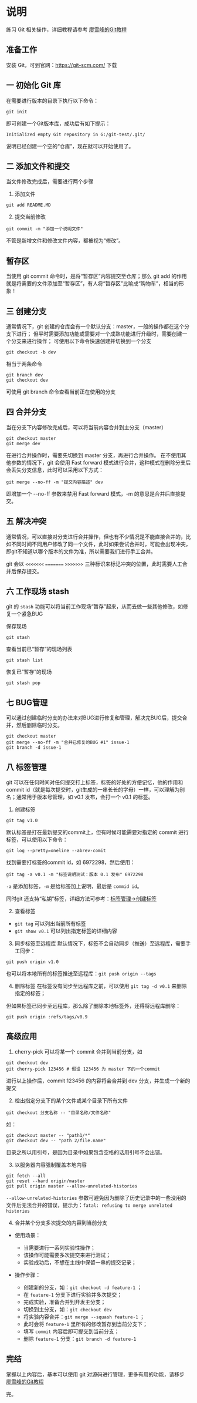 # 说明
练习 Git 相关操作，详细教程请参考 [廖雪峰的Git教程](http://www.liaoxuefeng.com/wiki/0013739516305929606dd18361248578c67b8067c8c017b000)
## 准备工作
安装 Git，可到官网：https://git-scm.com/ 下载

## 一 初始化 Git 库
在需要进行版本的目录下执行以下命令：
```
git init
```
即可创建一个Git版本库，成功后有如下提示：
```
Initialized empty Git repository in G:/git-test/.git/
```
说明已经创建一个空的“仓库”，现在就可以开始使用了。

## 二 添加文件和提交
当文件修改完成后，需要进行两个步骤
1. 添加文件
```
git add README.MD
```
2. 提交当前修改
```
git commit -m "添加一个说明文件"
```
不管是新增文件和修改文件内容，都被视为“修改”。

## 暂存区
当使用 git commit 命令时，是将“暂存区”内容提交至仓库；那么 git add 的作用就是将需要的文件添加至“暂存区”，有人将“暂存区”比喻成“购物车”，相当的形象！

## 三 创建分支
通常情况下，git 创建的仓库会有一个默认分支：master，一般的操作都在这个分支下进行；
但平时需要添加功能或需要对一个成熟功能进行升级时，需要创建一个分支来进行操作；
可使用以下命令快速创建并切换到一个分支
```
git checkout -b dev
```
相当于两条命令
```
git branch dev
git checkout dev
```
可使用 git branch 命令查看当前正在使用的分支

## 四 合并分支
当在分支下内容修改完成后，可以将当前内容合并到主分支（master）
```
git checkout master
git merge dev
```
在进行合并操作时，需要先切换到 master 分支，再进行合并操作。
在不使用其他参数的情况下，git 会使用 Fast forward 模式进行合并，这种模式在删除分支后会丢失分支信息，此时可以采用以下方式：
```
git merge --no-ff -m "提交内容描述" dev
```
即增加一个 --no-ff 参数来禁用 Fast forward 模式，-m 的意思是合并后直接提交。

## 五 解决冲突
通常情况，可以直接对分支进行合并操作，但也有不少情况是不能直接合并的，比如不同时间不同用户修改了同一个文件，此时如果尝试合并时，可能会出现冲突，即git不知道以哪个版本的文件为准，所以需要我们进行手工合并。

git 会以 `<<<<<<<` `=======` `>>>>>>>` 三种标识来标记冲突的位置，此时需要人工合并后保存提交。

## 六 工作现场 stash
git 的 `stash` 功能可以将当前工作现场“暂存”起来，从而去做一些其他修改，如修复一个紧急BUG

保存现场
```
git stash
```
查看当前已“暂存”的现场列表
```
git stash list
```
恢复已“暂存”的现场
```
git stash pop
```
## 七 BUG管理
可以通过创建临时分支的办法来对BUG进行修复和管理，解决完BUG后，提交合并，然后删除临时分支。

```
git checkout master
git merge --no-ff -m "合并已修复的BUG #1" issue-1
git branch -d issue-1
```

## 八 标签管理
git 可以在任何时间对任何提交打上标签，标签的好处的方便记忆，他的作用和 commit id（就是每次提交时，git生成的一串长长的字母）一样，可以理解为别名；通常用于版本号管理，如 v0.1 发布，会打一个 v0.1 的标签。
1. 创建标签
```
git tag v1.0
```
默认标签是打在最新提交的commit上，但有时候可能需要对指定的 commit 进行标签，可以使用以下命令：
```
git log --pretty=oneline --abrev-comit
```
找到需要打标签的commit id，如 6972298，然后使用：
```
git tag -a v0.1 -m "标签说明测试：版本 0.1 发布" 6972298
```
`-a` 是添加标签，`-m` 是给标签加上说明，最后是 `commid id`。

同时git 还支持“私钥”标签，详细方法可参考：[标签管理->创建标签](http://www.liaoxuefeng.com/wiki/0013739516305929606dd18361248578c67b8067c8c017b000/001376951758572072ce1dc172b4178b910d31bc7521ee4000)

2. 查看标签
* `git tag` 可以列出当前所有标签
* `git show v0.1` 可以列出指定标签的详细内容

3. 同步标签至远程库
默认情况下，标签不会自动同步（推送）至远程库，需要手工同步：
```
git push origin v1.0
```
也可以将本地所有的标签推送至远程库：`git push origin --tags`

4. 删除标签
在标签没有同步至远程库之前，可以使用 `git tag -d v0.1` 来删除指定的标签；

但如果标签已同步至远程库，那么除了删除本地标签外，还得将远程库删除：
```
git push origin :refs/tags/v0.9
```

## 高级应用
1. cherry-pick
可以将某一个 commit 合并到当前分支，如
```
git checkout dev
git cherry-pick 123456 # 假设 123456 为 master 下的一个commit
```
进行以上操作后，commit 123456 的内容将会合并到 dev 分支，并生成一个新的提交

2. 检出指定分支下的某个文件或某个目录下所有文件
```
git checkout 分支名称 -- "目录名称/文件名称"
```
如：
```
git checkout master -- "path1/*"
git checkout dev -- "path 2/file.name"
```
目录之所以用引号，是因为目录中如果包含空格的话用引号不会出错。

3. 以服务器内容强制覆盖本地内容
```
git fetch --all
git reset --hard origin/master
git pull origin master --allow-unrelated-histories
```
`--allow-unrelated-histories` 参数可避免因为删除了历史记录中的一些没用的文件后无法合并的错误，提示为：`fatal: refusing to merge unrelated histories`

4. 合并某个分支多次提交的内容到当前分支
- 使用场景：
  - 当需要进行一系列实验性操作；
  - 该操作可能需要多次提交来进行测试；
  - 实验成功后，不想在主线中保留一串的提交记录；

- 操作步骤：
  - 创建新的分支，如：`git checkout -d feature-1` ；
  - 在 `feature-1` 分支下进行实验并多次提交；
  - 完成实验，准备合并到开发主分支；
  - 切换到主分支，如：`git checkout dev`
  - 将实验内容合并：`git merge --squash feature-1` ；
  - 此时会将 `feature-1` 里所有的修改暂存到当前分支下；
  - 填写 `commit` 内容后即可提交到当前分支；
  - 删除 `feature-1` 分支：`git branch -d feature-1`

## 完结
掌握以上内容后，基本可以使用 git 对源码进行管理，更多有用的功能，请移步 [廖雪峰的Git教程](http://www.liaoxuefeng.com/wiki/0013739516305929606dd18361248578c67b8067c8c017b000)

完。